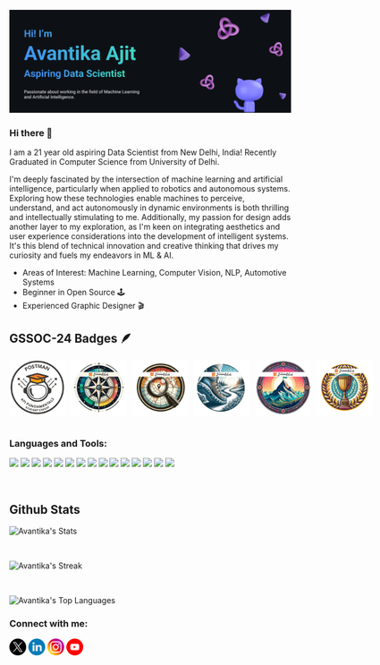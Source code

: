 [![MasterHead](https://github.com/av0422/av0422/blob/main/Banner%20github.png)](github.com/av0422)


### Hi there 👋

I am a 21 year old aspiring Data Scientist from New Delhi, India!
Recently Graduated in Computer Science from University of Delhi.

I'm deeply fascinated by the intersection of machine learning and artificial intelligence, particularly when applied to robotics and autonomous systems. Exploring how these technologies enable machines to perceive, understand, and act autonomously in dynamic environments is both thrilling and intellectually stimulating to me. Additionally, my passion for design adds another layer to my exploration, as I'm keen on integrating aesthetics and user experience considerations into the development of intelligent systems. It's this blend of technical innovation and creative thinking that drives my curiosity and fuels my endeavors in  ML & AI.

* Areas of Interest: Machine Learning, Computer Vision, NLP, Automotive Systems
* Beginner in Open Source 🕹️
* Experienced Graphic Designer 🎬
  
<!--
**av0422/av0422** is a ✨ _special_ ✨ repository because its `README.md` (this file) appears on your GitHub profile.

Here are some ideas to get you started:

- 🔭 I’m currently working on ...
- 🌱 I’m currently learning ...
- 👯 I’m looking to collaborate on ...
- 🤔 I’m looking for help with ...
- 💬 Ask me about ...
- 📫 How to reach me: ...
- 😄 Pronouns: ...
- ⚡ Fun fact: ...
-->

## GSSOC-24 Badges 🪶
<div style='display:flex; align-items:center; gap: 10px;' align='center'>
<img src="https://raw.githubusercontent.com/girlscript/gssoc-website-new/main/public/badges/postman.png" width="100px" height="100px" />
  <img src="https://github.com/girlscript/gssoc-website-new/blob/main/public/badges/1.png" width="100px" height="100px" />
  <img src="https://github.com/girlscript/gssoc-website-new/blob/main/public/badges/2.png" width="100px" height="100px" />
  <img src="https://github.com/girlscript/gssoc-website-new/blob/main/public/badges/3.png" width="100px" height="100px" />
  <img src="https://github.com/girlscript/gssoc-website-new/blob/main/public/badges/4.png" width="100px" height="100px" />
  <img src="https://github.com/girlscript/gssoc-website-new/blob/main/public/badges/5.png" width="100px" height="100px" />
</div>



<br>
  
### Languages and Tools:
<img src="https://img.shields.io/badge/-Python-black?style=flat&logo=python&logoColor=white"> <img src = "https://img.shields.io/badge/-HTML5-E34F26?style=flat&logo=html5&logoColor=white"> <img src = "https://img.shields.io/badge/-CSS3-1572B6?style=flat&logo=css3&logoColor=white"> <img src="https://img.shields.io/badge/-Bootstrap-563D7C?style=flat&logo=bootstrap&logoColor=white"> <img src="https://img.shields.io/badge/-JavaScript-eed718?style=flat&logo=javascript&logoColor=ffffff"> <img src="https://img.shields.io/badge/-MySQL-F29111?style=flat&logo=mysql&logoColor=FFFFFF"> <img src="https://img.shields.io/badge/-NodeJs-3C873A?style=flat&logo=Node.js&logoColor=white"> <img src="http://img.shields.io/badge/-Git-F1502F?style=flat&logo=git&logoColor=FFFFFF"> <img src="http://img.shields.io/badge/-Github-000000?style=flat&logo=github&logoColor=FFFFFF"> <img src="http://img.shields.io/badge/-VS%20Code-007ACC?style=flat&logo=visual%20studio%20code&logoColor=white"> <img src="https://img.shields.io/badge/-Adobe Creative Cloud-DA1F26?logo=Adobe-Creative-Cloud&logoColor=white"> <img src="https://img.shields.io/badge/-Anaconda-44A833?logo=anaconda&logoColor=white"> <img src="https://img.shields.io/badge/-Figma-F24E1E?logo=figma&logoColor=white"> <img src="https://img.shields.io/badge/-Canva-00C4CC?logo=canva&logoColor=white"> <img src="https://img.shields.io/badge/-OpenCV-5C3EE8?logo=opencv&logoColor=white">

<br>


## Github Stats

![Avantika's Stats](https://github-readme-stats.vercel.app/api?username=av0422&theme=tokyonight&show_icons=true&hide_border=true&count_private=false)     

<br>

![Avantika's Streak](https://github-readme-streak-stats.herokuapp.com/?user=av0422&theme=tokyonight&hide_border=true)

<br>

![Avantika's Top Languages](https://github-readme-stats.vercel.app/api/top-langs/?username=av0422&theme=tokyonight&show_icons=true&hide_border=true&layout=compact)



<h3 align="left">Connect with me:</h3>
<p align="left">
<a href="https://twitter.com/_avantikaajit" target="blank"><img align="center" src="https://github.com/av0422/av0422/blob/main/Icons/x.png" alt="" height="30" width="30" /></a>
<a href="https://www.linkedin.com/in/avantikaajit/" target="blank"><img align="center" src="https://github.com/av0422/av0422/blob/main/Icons/linkedin.png" title="linkedin icons" alt="" height="30" width="30" /></a>
<a href="https://www.instagram.com/avantikaajit_/" target="blank"><img align="center" src="https://github.com/av0422/av0422/blob/main/Icons/instagram.png" alt="" height="30" width="30" /></a>
<a href="[(https://www.youtube.com/channel/UCS_L8LPvBS86nW80iDqXdFw)]" target="blank"><img align="center" src="https://github.com/av0422/av0422/blob/main/Icons/youtube.png" alt="" height="30" width="30" /></a>
</p>


<!-- 
Github Profile Readme Inspired by [@Souravdey777](https://github.com/Souravdey777) 
-->



